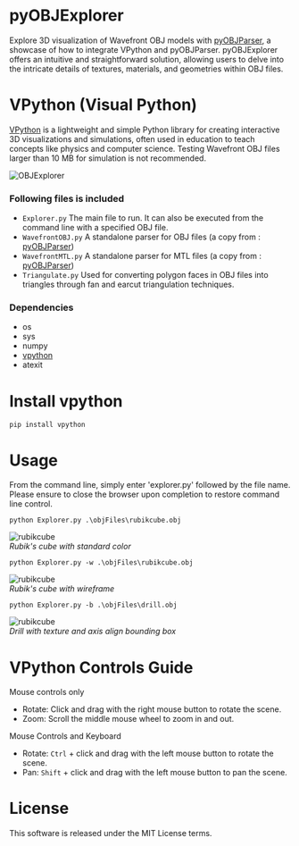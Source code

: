 # pyOBJExplorer

Explore 3D visualization of Wavefront OBJ models with [pyOBJParser](https://github.com/StefanJohnsen/pyOBJParser), a showcase of how to integrate VPython and pyOBJParser. pyOBJExplorer offers an intuitive and straightforward solution, allowing users to delve into the intricate details of textures, materials, and geometries within OBJ files.

# VPython (Visual Python)
[VPython](https://en.wikipedia.org/wiki/VPython) is a lightweight and simple Python library for creating interactive 3D visualizations and simulations, often used in education to teach concepts like physics and computer science. Testing Wavefront OBJ files larger than 10 MB for simulation is not recommended.


![OBJExplorer](https://github.com/StefanJohnsen/pyOBJExplorer/blob/main/objFiles/explorer.png)

### Following files is included
- `Explorer.py` The main file to run. It can also be executed from the command line with a specified OBJ file.
- `WavefrontOBJ.py` A standalone parser for OBJ files (a copy from : [pyOBJParser](https://github.com/StefanJohnsen/pyOBJParser))
- `WavefrontMTL.py` A standalone parser for MTL files (a copy from : [pyOBJParser](https://github.com/StefanJohnsen/pyOBJParser))
- `Triangulate.py` Used for converting polygon faces in OBJ files into triangles through fan and earcut triangulation techniques.

### Dependencies
- os
- sys
- numpy
- [vpython](https://pypi.org/project/vpython/)
- atexit
  
# Install vpython
```
pip install vpython
```

# Usage

From the command line, simply enter 'explorer.py' followed by the file name.<br>
Please ensure to close the browser upon completion to restore command line control.

```
python Explorer.py .\objFiles\rubikcube.obj
```
![rubikcube](https://github.com/StefanJohnsen/pyOBJExplorer/blob/main/objFiles/rubikcube.png)
<br>*Rubik's cube with standard color*
```
python Explorer.py -w .\objFiles\rubikcube.obj
```
![rubikcube](https://github.com/StefanJohnsen/pyOBJExplorer/blob/main/objFiles/rubikcube-wire.png)
<br>*Rubik's cube with wireframe*
```
python Explorer.py -b .\objFiles\drill.obj
```
![rubikcube](https://github.com/StefanJohnsen/pyOBJExplorer/blob/main/objFiles/drill-box.png)
<br>*Drill with texture and axis align bounding box*

# VPython Controls Guide

Mouse controls only
- Rotate: Click and drag with the right mouse button to rotate the scene.
- Zoom: Scroll the middle mouse wheel to zoom in and out.
  
Mouse Controls and Keyboard
- Rotate: `Ctrl` + click and drag with the left mouse button to rotate the scene.
- Pan: `Shift` + click and drag with the left mouse button to pan the scene.

# License
This software is released under the MIT License terms.
